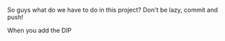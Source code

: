 So guys what do we have to do in this project?
Don't be lazy, commit and push!

When you add the DIP
